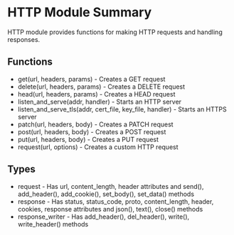 # HTTP Module Summary
HTTP module provides functions for making HTTP requests and handling responses.
## Functions
* get(url, headers, params) - Creates a GET request
* delete(url, headers, params) - Creates a DELETE request
* head(url, headers, params) - Creates a HEAD request
* listen_and_serve(addr, handler) - Starts an HTTP server
* listen_and_serve_tls(addr, cert_file, key_file, handler) - Starts an HTTPS server
* patch(url, headers, body) - Creates a PATCH request
* post(url, headers, body) - Creates a POST request
* put(url, headers, body) - Creates a PUT request
* request(url, options) - Creates a custom HTTP request
## Types
* request - Has url, content_length, header attributes and send(), add_header(), add_cookie(), set_body(), set_data() methods
* response - Has status, status_code, proto, content_length, header, cookies, response attributes and json(), text(), close() methods
* response_writer - Has add_header(), del_header(), write(), write_header() methods
